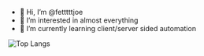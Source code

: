 - 👋 Hi, I’m @fetttttjoe
- 👀 I’m interested in almost everything
- 🌱 I’m currently learning client/server sided automation


<!---
fetttttjoe/fetttttjoe is a ✨ special ✨ repository because its `README.md` (this file) appears on your GitHub profile.
You can click the Preview link to take a look at your changes.
--->

![Top Langs](https://github-readme-stats.vercel.app/api/top-langs/?username=fetttttjoe&theme=tokyonight)
